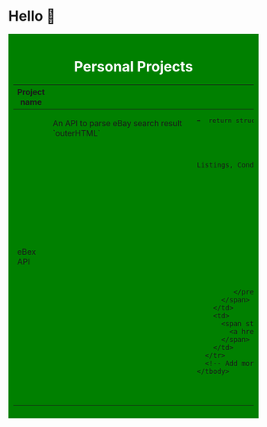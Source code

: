 # Hello 👋

<div style="background-color: green; padding: 10px; color: #fff; text-align: center;">
  <h1>Personal Projects</h1>
  <table>
    <thead>
      <tr>
        <th>Project name</th>
        <th style="width: 100px;">Project Description</th>
        <th>Project link</th>
      </tr>
    </thead>
    <tbody>
      <tr>
        <td>
          <span style="display: flex;">
            eBex API
          </span>
        </td>
        <td>
          <span style="display: flex;">
            <p>An API to parse eBay search result `outerHTML`</p>
            <pre>➡️  return structure
                  {
                      'exact_url': "https://www.ebay.com/sch/i.html?_from=R40&_trksid=p4432023.m570.l1313&_nkw=shoes&_sacat=0",
    
                      'applied_filters': [] -> A list of filters used on your search e.g Sold Listings, Condition,
    
                      'categories': [] -> A list of categories that your search is present in,
    
                      'listings': [{image_url:'', title:'', price: '', link:''}], 
    
                      'analysis_result': {
                                          'keyword':"what keyword did you used in your search",
                                          'other_word_counts':[{Counter: 10, Word: "shoes"}],
                                          'highest_price':"",
                                          'average_price': "",
                                          'middle_price': "",
                                          'lowest_price': "",
                                          'prices_counter': "",
                                         } 
                   }
             </pre>
          </span>
        </td>
        <td>
          <span style="display: flex; text-align: center;">
            <a href='http://wcawasa.pythonanywhere.com/' style="text-decoration: none;">🔗</a>
          </span>
        </td>
      </tr>
      <!-- Add more rows as needed -->
    </tbody>
  </table>
</div>
